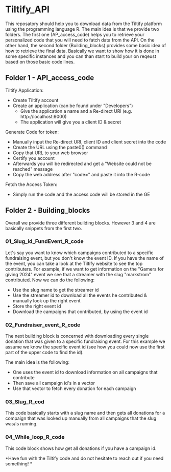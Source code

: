 # Tiltify_API

This reposatory should help you to download data from the Tiltify platform using the programming language R.
The main idea is that we provide two folders. The first one (AP_access_code) helps you to retrieve your personalized code that you will need to fatch data from the API. On the other hand, the second folder (Building_blocks) provides some basic idea of how to retrieve the final data. Basically we want to show how it is done in some specific instances and you can than start to build your on reqeust based on those basic code lines.

## Folder 1 - API_access_code
Tiltify Application:
- Create Tiltify account
- Create an application (can be found under "Developers")
  - Give the application a name and a Re-direct URI (e.g. http://localhost:9000)
  - The application will give you a client ID & secret

Generate Code for token:
- Manually input the Re-direct URI, client ID and client secret into the code
- Create the URL using the paste0() command
- Copy that URL to your web browser
- Certify you account
- Afterwards you will be redirected and get a "Website could not be reached" message
- Copy the web address after "code=" and paste it into the R-code

Fetch the Access Token:
- Simply run the code and the access code will be stored in the GE

## Folder 2 - Building_blocks
Overall we provide three different building blocks. However 3 and 4 are basically snippets from the first two.

### 01_Slug_id_FundEvent_R_code
Let's say you want to know which campaigns contributed to a specific fundraising event, but you don't know the event ID.
If you have the name of the event, you can take a look at the Tiltify website to see the top contributers. 
For example, if we want to get information on the "Gamers for giving 2024" event we see that a streamer with the slug "markstrom" contributed. 
Now we can do the following:
- Use the slug name to get the streamer id
- Use the streamer id to download all the events he contributed & manually look up the right event
- Store the right event id
- Download the campaigns that contributed, by using the event id

### 02_Fundraiser_event_R_code 
The next building block is concerned with downloading every single donation that was given to a specific fundraising event. 
For this example we assume we know the specific event id (see how you could now use the first part of the upper code to find the id).

The main idea is the following:
- One uses the event id to download information on all campaigns that contribute
- Then save all campaign id's in a vector
- Use that vector to fetch every donation for each campaign


### 03_Slug_R_cod
This code basically starts with a slug name and then gets all donations for a compaign that was looked up manually from all campaigns that the slug was/is running. 

### 04_While_loop_R_code
This code block shows how get all donations if you have a campaign id. 


*Have fun with the Tiltify code and do not hesitate to reach out if you need something! *
